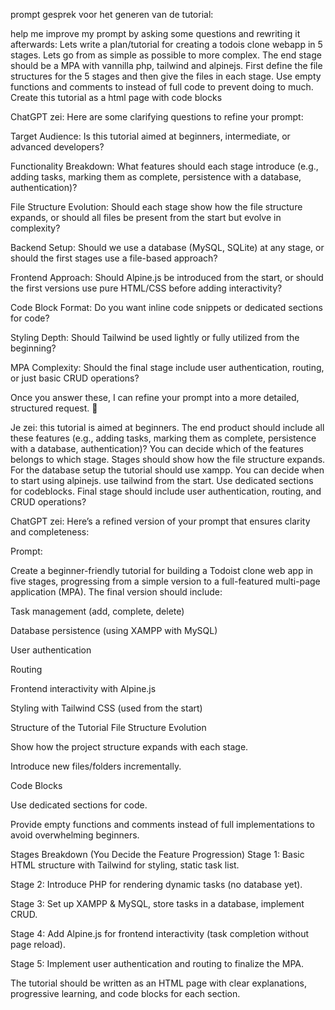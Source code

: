 prompt gesprek voor het generen van de tutorial:

help me improve my prompt by asking some questions and rewriting it afterwards: Lets write a plan/tutorial for creating a todois clone webapp in 5 stages. Lets go from as simple as possible to more complex.  The end stage should be a MPA with vannilla php, tailwind and alpinejs. First define the file structures for the 5 stages and then give the files in each stage. Use empty functions and comments to instead of full code to prevent doing to much. Create this tutorial as a html page with code blocks 


ChatGPT zei:
Here are some clarifying questions to refine your prompt:

Target Audience: Is this tutorial aimed at beginners, intermediate, or advanced developers?

Functionality Breakdown: What features should each stage introduce (e.g., adding tasks, marking them as complete, persistence with a database, authentication)?

File Structure Evolution: Should each stage show how the file structure expands, or should all files be present from the start but evolve in complexity?

Backend Setup: Should we use a database (MySQL, SQLite) at any stage, or should the first stages use a file-based approach?

Frontend Approach: Should Alpine.js be introduced from the start, or should the first versions use pure HTML/CSS before adding interactivity?

Code Block Format: Do you want inline code snippets or dedicated sections for code?

Styling Depth: Should Tailwind be used lightly or fully utilized from the beginning?

MPA Complexity: Should the final stage include user authentication, routing, or just basic CRUD operations?

Once you answer these, I can refine your prompt into a more detailed, structured request. 🚀







Je zei:
this tutorial is aimed at beginners. The end product should include all these features (e.g., adding tasks, marking them as complete, persistence with a database, authentication)? You can decide which of the features belongs to which stage.  Stages should show how the file structure expands. For the database setup the tutorial should use xampp. You can decide when to start using alpinejs. use tailwind from the start. Use dedicated sections for codeblocks. Final stage should include user authentication, routing, and CRUD operations? 


ChatGPT zei:
Here’s a refined version of your prompt that ensures clarity and completeness:

Prompt:

Create a beginner-friendly tutorial for building a Todoist clone web app in five stages, progressing from a simple version to a full-featured multi-page application (MPA). The final version should include:

Task management (add, complete, delete)

Database persistence (using XAMPP with MySQL)

User authentication

Routing

Frontend interactivity with Alpine.js

Styling with Tailwind CSS (used from the start)

Structure of the Tutorial
File Structure Evolution

Show how the project structure expands with each stage.

Introduce new files/folders incrementally.

Code Blocks

Use dedicated sections for code.

Provide empty functions and comments instead of full implementations to avoid overwhelming beginners.

Stages Breakdown (You Decide the Feature Progression)
Stage 1: Basic HTML structure with Tailwind for styling, static task list.

Stage 2: Introduce PHP for rendering dynamic tasks (no database yet).

Stage 3: Set up XAMPP & MySQL, store tasks in a database, implement CRUD.

Stage 4: Add Alpine.js for frontend interactivity (task completion without page reload).

Stage 5: Implement user authentication and routing to finalize the MPA.

The tutorial should be written as an HTML page with clear explanations, progressive learning, and code blocks for each section.
